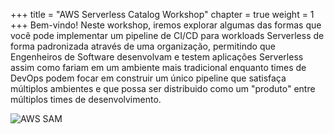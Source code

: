 +++
title = "AWS Serverless Catalog Workshop"
chapter = true
weight = 1
+++
Bem-vindo! Neste workshop, iremos explorar algumas das formas que você pode implementar um pipeline de CI/CD para workloads Serverless de forma padronizada através de uma organização, permitindo que Engenheiros de Software desenvolvam e testem aplicações Serverless assim como fariam em um ambiente mais tradicional enquanto times de DevOps podem focar em construir um único pipeline que satisfaça múltiplos ambientes e que possa ser distribuido como um "produto" entre múltiplos times de desenvolvimento.

![AWS SAM](/images/aws-sam.png?width=20pc&classes=shadow)
